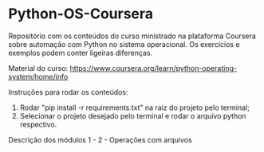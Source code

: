 # Python-OS-Coursera

Repositório com os conteúdos do curso ministrado na plataforma Coursera sobre automação com Python no sistema operacional. Os exercícios e exemplos podem conter ligeiras diferenças.

Material do curso: https://www.coursera.org/learn/python-operating-system/home/info

Instruções para rodar os conteúdos:
1. Rodar "pip install -r requirements.txt" na raiz do projeto pelo terminal;
2. Selecionar o projeto desejado pelo terminal e rodar o arquivo python respectivo. 

Descrição dos módulos
1 - 
2 - Operações com arquivos